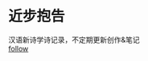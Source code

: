 ﻿近步抱告
======
汉语新诗学诗记录，不定期更新创作&笔记<br>
[follow](https://github.com/QiaowenYoung/poemsByQwY/blob/master/%E5%85%AC%E4%BC%97%E5%8F%B7%E6%9B%B4%E6%96%B0.jpeg)
